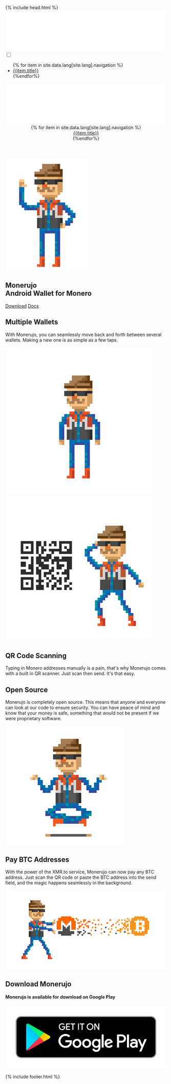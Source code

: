 <html>
  {% include head.html %}
   <body>
    <div id="page">
      <nav class="mobile-nav mob-nav">
                    <div class="row logo-wrap start-xs middle-xs">
                        <div class="col-xs-12">
                            <a href="index.html"><img src="/img/monerujo_logo.png" alt="Monerujo Logo" class="logo"></a>
                        </div> 
                    </div>
                    <input class="burger-check" id="mobile-burger" type="checkbox">
                    <label for="mobile-burger" class="hamburger hamburger--collapse">
                        <span class="hamburger-box">
                            <span class="hamburger-inner"></span>
                        </span>
                    </label>
                    <div class="slide-in-nav">
                        <div class="row center-xs">
                            <div class="col-xs-12">
                                <ul>
                                    {% for item in site.data.lang[site.lang].navigation %}
                                    <li class="nav-item">
                                        <a href="{{item.url}}">{{item.title}}</a>
                                    </li>
                                     {%endfor%}
                                </ul>
                            </div>
                        </div>         
                    </div>
               </nav>
       <div class="container-fluid" id="hero">      
        <header class="container">               
               <nav class="desktop-nav container">
                    <div class="row middle-xs nav-items">
                            <div class="col-sm-5">
                                <a href="index.html" class="logo-wrap"><img src="/img/monerujo_logo.png" alt="Monerujo Logo" class="logo"></a>
                            </div>
                            <div class="col-sm-7">
                                <div class="row end-xs">
                                    {% for item in site.data.lang[site.lang].navigation %}
                                    <div class="col nav-item">
                                        <a href="{{item.url}}">{{item.title}}</a>
                                    </div>
                                     {%endfor%}
                                </div>
                            </div>       
                    </div>
               </nav>
           </header>
           <section class="container" id="hero_content">
                    <div class="row middle-xs">
                       <div class="col-sm-6 col-xs-6 hero-img">
                          <div class="row middle-xs center-xs hero-row">
                              <div class="col-xs-12">
                                  <img src="/img/gunther-hello-800x.gif" alt="Gunther Greeting" class="gunther-greeting">
                              </div>
                          </div>
                       </div>
                       <div class="col-sm-6 col-xs-6 info">
                                    <h1><span>Monerujo</span> <br>Android Wallet for Monero</h1>
                                       <a href="https://play.google.com/store/apps/details?id=com.m2049r.xmrwallet" class="btn btn-large">Download</a>
                                       <a href="https://github.com/m2049r/xmrwallet/tree/v1.2.1/doc" class="btn btn-secondary btn-large">Docs</a>
                       </div>
                    </div>
           </section>
        </div>  
        <section class="container-fluid features" id="about">
                <div class="site-section container">
                   <div class="row middle-xs">
                     <div class="col-sm-6 col-xs-7 col">
                          <h2>Multiple Wallets</h2>
                          <p>With Monerujo, you can seamlessly move back and forth between several wallets. Making a new one is as simple as a few taps.</p>
                      </div>
                      <div class="col-sm-6 col-xs-5 col">
                          <img src="/img/gunther-wallets-800x.gif" alt="" class="feature_img">
                      </div>
                    </div>
                </div>
        </section>
        <section class="container-fluid features" id="grey">
                <div class="site-section container">
                    <div class="row middle-xs">
                      <div class="col-sm-6 col-xs-5 col">
                          <img src="/img/gunther-qrcode-800x.gif" alt="" class="feature_img"/>
                      </div>
                      <div class="col-sm-6 col-xs-7 col">
                          <h2>QR Code Scanning</h2>
                          <p>Typing in Monero addresses manually is a pain, that's why Monerujo comes with a built in QR scanner. Just scan then send. It's that easy.</p>
                      </div>
                    </div>
                </div>
        </section>
        <section class="container-fluid features" id="opensource">
                <div class="site-section container">
                    <div class="row middle-xs">
                      <div class="col-sm-6 col-xs-7 col">
                          <h2>Open Source</h2>
                          <p>Monerujo is completely open source. This means that anyone and everyone can look at our code to ensure security. You can have peace of mind and know that your money is safe, something that would not be present if we were proprietary software.</p>
                      </div>
                      <div class="col-sm-6 col-xs-5 col">
                          <img src="/img/gunther-omm-800x.gif" alt="" class="feature_img"/>
                      </div>
                    </div>
                   </div>
        </section>
        <section class="container-fluid features" id="grey">
                <div class="site-section container">
                    <div class="row middle-xs">
                      <div class="col-sm-6 col-xs-7 col">
                          <h2>Pay BTC Addresses</h2>
                          <p>With the power of the XMR.to service, Monerujo can now pay any BTC address. Just scan the QR code or paste the BTC address into the send field, and the magic happens seamlessly in the background.</p>
                      </div>
                      <div class="col-sm-6 col-xs-5 col">
                          <img src="/img/mortal-gunther.png" alt="" class="feature_img"/>
                      </div>
                    </div>
                   </div>
        </section>
        <section class="container-fluid" id="download"> 
                <div class="site-section container">
                   <div class="row">
                       <div class="col-xs-12">
                           <h2>Download Monerujo</h2>
                           <h4>Monerujo is available for download on Google Play</h4>
                           <p><a href="https://play.google.com/store/apps/details?id=com.m2049r.xmrwallet"><img src="/img/google-play-badge.png" alt="Google Play Badge" class="gp-badge"></a></p>
                       </div>
                   </div>
                </div>
           </section>    
            {% include footer.html %}
     </div>
  </body>
</html>
